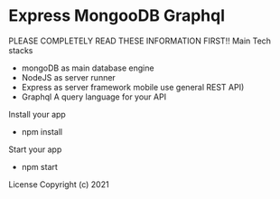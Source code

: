# Express MongooDB Graphql

PLEASE COMPLETELY READ THESE INFORMATION FIRST!!
Main Tech stacks

- mongoDB as main database engine
- NodeJS as server runner
- Express as server framework
  mobile use general REST API)
- Graphql A query language for your API

Install your app

- npm install

Start your app

- npm start

License
Copyright (c) 2021
